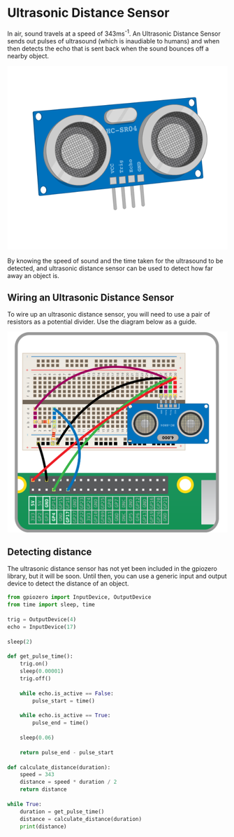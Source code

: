 # Ultrasonic Distance Sensor

In air, sound travels at a speed of 343ms<sup>-1</sup>. An Ultrasonic Distance Sensor sends out pulses of ultrasound (which is inaudiable to humans) and when then detects the echo that is sent back when the sound bounces off a nearby object.

![usd](images/ultrasonic-distance-sensor.png)

By knowing the speed of sound and the time taken for the ultrasound to be detected, and ultrasonic distance sensor can be used to detect how far away an object is.

## Wiring an Ultrasonic Distance Sensor

To wire up an ultrasonic distance sensor, you will need to use a pair of resistors as a potential divider.
Use the diagram below as a guide.

![wiring](images/wiring-uds.png)

## Detecting distance

The ultrasonic distance sensor has not yet been included in the gpiozero library, but it will be soon. Until then, you can use a generic input and output device to detect the distance of an object.


```python
from gpiozero import InputDevice, OutputDevice
from time import sleep, time

trig = OutputDevice(4)
echo = InputDevice(17)

sleep(2)

def get_pulse_time():
    trig.on()
   	sleep(0.00001)
	trig.off()

	while echo.is_active == False:
		pulse_start = time()

	while echo.is_active == True:
		pulse_end = time()

	sleep(0.06)

	return pulse_end - pulse_start

def calculate_distance(duration):
	speed = 343
	distance = speed * duration / 2
	return distance

while True:
	duration = get_pulse_time()
	distance = calculate_distance(duration)
	print(distance)
```


